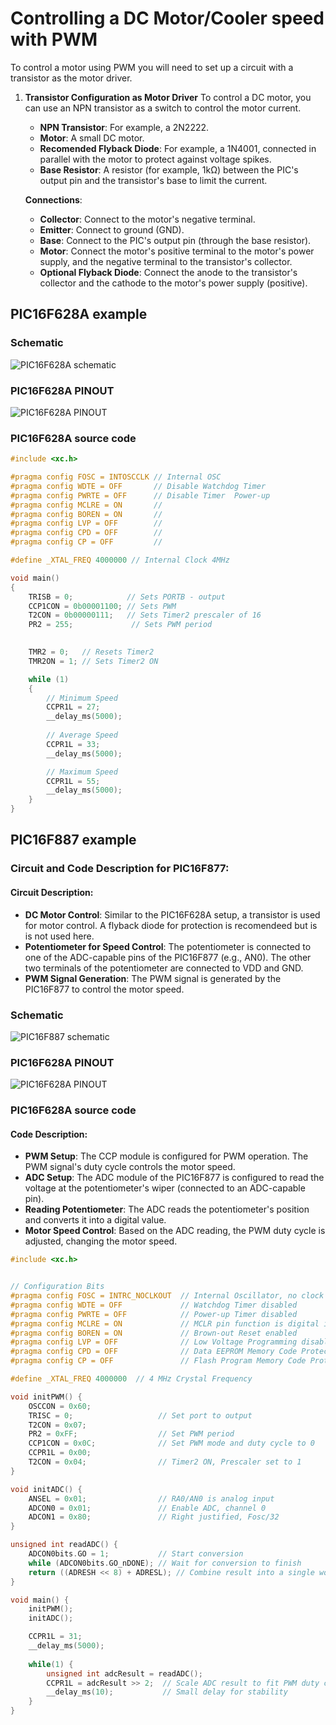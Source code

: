 
# Controlling a DC Motor/Cooler speed with PWM

To control a motor using PWM you will need to set up a circuit with a transistor as the motor driver. 

1. **Transistor Configuration as Motor Driver**
   To control a DC motor, you can use an NPN transistor as a switch to control the motor current.

   - **NPN Transistor**: For example, a 2N2222.
   - **Motor**: A small DC motor.
   - **Recomended Flyback Diode**: For example, a 1N4001, connected in parallel with the motor to protect against voltage spikes.
   - **Base Resistor**: A resistor (for example, 1kΩ) between the PIC's output pin and the transistor's base to limit the current.

   **Connections**:
   
   - **Collector**: Connect to the motor's negative terminal.
   - **Emitter**: Connect to ground (GND).
   - **Base**: Connect to the PIC's output pin (through the base resistor).
   - **Motor**: Connect the motor's positive terminal to the motor's power supply, and the negative terminal to the transistor's collector.
   - **Optional Flyback Diode**: Connect the anode to the transistor's collector and the cathode to the motor's power supply (positive).


## PIC16F628A example

### Schematic 

![PIC16F628A schematic](./schematic_pic16f628a_pwm.jpg)


### PIC16F628A PINOUT

![PIC16F628A PINOUT](../../images/PIC16F628A_PINOUT.png)


### PIC16F628A source code

```cpp
#include <xc.h>

#pragma config FOSC = INTOSCCLK // Internal OSC
#pragma config WDTE = OFF       // Disable Watchdog Timer
#pragma config PWRTE = OFF      // Disable Timer  Power-up
#pragma config MCLRE = ON       // 
#pragma config BOREN = ON       // 
#pragma config LVP = OFF        // 
#pragma config CPD = OFF        // 
#pragma config CP = OFF         // 

#define _XTAL_FREQ 4000000 // Internal Clock 4MHz

void main()
{
    TRISB = 0;            // Sets PORTB - output
    CCP1CON = 0b00001100; // Sets PWM
    T2CON = 0b00000111;   // Sets Timer2 prescaler of 16
    PR2 = 255;             // Sets PWM period

 
    TMR2 = 0;   // Resets Timer2 
    TMR2ON = 1; // Sets Timer2 ON 

    while (1)
    {
        // Minimum Speed
        CCPR1L = 27;
        __delay_ms(5000);
        
        // Average Speed
        CCPR1L = 33;
        __delay_ms(5000);

        // Maximum Speed
        CCPR1L = 55;
        __delay_ms(5000);
    }
}

```


## PIC16F887 example

### Circuit and Code Description for PIC16F877:

#### Circuit Description:
- **DC Motor Control**: Similar to the PIC16F628A setup, a transistor is used for motor control.  A flyback diode for protection is recomendeed but is is not used here.
- **Potentiometer for Speed Control**: The potentiometer is connected to one of the ADC-capable pins of the PIC16F877 (e.g., AN0). The other two terminals of the potentiometer are connected to VDD and GND.
- **PWM Signal Generation**: The PWM signal is generated by the PIC16F877 to control the motor speed.


### Schematic 

![PIC16F887 schematic](./schematic_pic16f887_pwm_adc.jpg)


### PIC16F628A PINOUT

![PIC16F628A PINOUT](../../images/PIC16F887_PINOUT.png)


### PIC16F628A source code

#### Code Description:
- **PWM Setup**: The CCP module is configured for PWM operation. The PWM signal's duty cycle controls the motor speed.
- **ADC Setup**: The ADC module of the PIC16F877 is configured to read the voltage at the potentiometer's wiper (connected to an ADC-capable pin).
- **Reading Potentiometer**: The ADC reads the potentiometer's position and converts it into a digital value.
- **Motor Speed Control**: Based on the ADC reading, the PWM duty cycle is adjusted, changing the motor speed.


```cpp
#include <xc.h>


// Configuration Bits
#pragma config FOSC = INTRC_NOCLKOUT  // Internal Oscillator, no clock out
#pragma config WDTE = OFF             // Watchdog Timer disabled
#pragma config PWRTE = OFF            // Power-up Timer disabled
#pragma config MCLRE = ON             // MCLR pin function is digital input
#pragma config BOREN = ON             // Brown-out Reset enabled
#pragma config LVP = OFF              // Low Voltage Programming disabled
#pragma config CPD = OFF              // Data EEPROM Memory Code Protection disabled
#pragma config CP = OFF               // Flash Program Memory Code Protection disabled

#define _XTAL_FREQ 4000000  // 4 MHz Crystal Frequency

void initPWM() {
    OSCCON = 0x60;
    TRISC = 0;                   // Set port to output   
    T2CON = 0x07;
    PR2 = 0xFF;                  // Set PWM period
    CCP1CON = 0x0C;              // Set PWM mode and duty cycle to 0
    CCPR1L = 0x00;
    T2CON = 0x04;                // Timer2 ON, Prescaler set to 1
}

void initADC() {
    ANSEL = 0x01;                // RA0/AN0 is analog input
    ADCON0 = 0x01;               // Enable ADC, channel 0
    ADCON1 = 0x80;               // Right justified, Fosc/32
}

unsigned int readADC() {
    ADCON0bits.GO = 1;           // Start conversion
    while (ADCON0bits.GO_nDONE); // Wait for conversion to finish
    return ((ADRESH << 8) + ADRESL); // Combine result into a single word
}

void main() {   
    initPWM();
    initADC();

    CCPR1L = 31;
    __delay_ms(5000);
    
    while(1) {
        unsigned int adcResult = readADC();
        CCPR1L = adcResult >> 2;  // Scale ADC result to fit PWM duty cycle register
        __delay_ms(10);           // Small delay for stability
    }
}


```